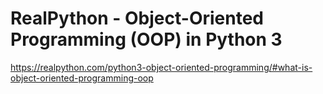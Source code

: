 # RealPython - Object-Oriented Programming (OOP) in Python 3

https://realpython.com/python3-object-oriented-programming/#what-is-object-oriented-programming-oop